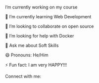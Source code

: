  I’m currently working on my course

🌱 I’m currently learning Web Development

👯 I’m looking to collaborate on open source

🤔 I’m looking for help with Docker

💬 Ask me about Soft Skills

😄 Pronouns: He/Him

⚡ Fun fact: I am very HAPPY!!!

Connect with me:
